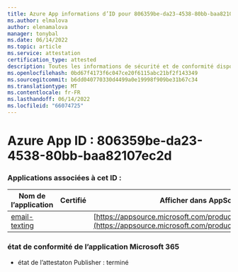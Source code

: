 ```yaml
---
title: Azure App informations d’ID pour 806359be-da23-4538-80bb-baa82107ec2d
ms.author: elmalova
author: elenamalova
manager: tonybal
ms.date: 06/14/2022
ms.topic: article
ms.service: attestation
certification_type: attested
description: Toutes les informations de sécurité et de conformité disponibles pour 806359be-da23-4538-80bb-baa82107ec2d.
ms.openlocfilehash: 0bd67f4173f6c047ce20f6115abc21bf2f143349
ms.sourcegitcommit: b6dd040770330d4499a0e19998f909be31b67c34
ms.translationtype: MT
ms.contentlocale: fr-FR
ms.lasthandoff: 06/14/2022
ms.locfileid: "66074725"
---
```

# <a name="azure-app-id-806359be-da23-4538-80bb-baa82107ec2d"></a>Azure App ID : 806359be-da23-4538-80bb-baa82107ec2d


### <a name="apps-associated-with-this-id"></a>Applications associées à cet ID :
| **Nom de l’application** | **Certifié** | **Afficher dans AppSource** |
|--------------|---------------|-----------------------|
| [email-texting](../forward/WA200003086.md) |  | [https://appsource.microsoft.com/product/office/WA200003086](https://appsource.microsoft.com/product/office/WA200003086) |

### <a name="microsoft-365-app-compliance-status"></a>état de conformité de l’application Microsoft 365
- état de l’attestaton Publisher : terminé
